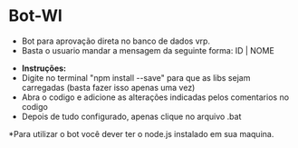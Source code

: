 # Bot-Wl

- Bot para aprovação direta no banco de dados vrp. 
- Basta o usuario mandar a mensagem da seguinte forma: ID | NOME
 
* **Instruções:**
 * Digite no terminal "npm install --save" para que as libs sejam carregadas (basta fazer isso apenas uma vez)
 * Abra o codigo e adicione as alterações indicadas pelos comentarios no codigo 
 * Depois de tudo configurado, apenas clique no arquivo .bat
 
 
 *Para utilizar o bot você dever ter o node.js instalado em sua maquina.
